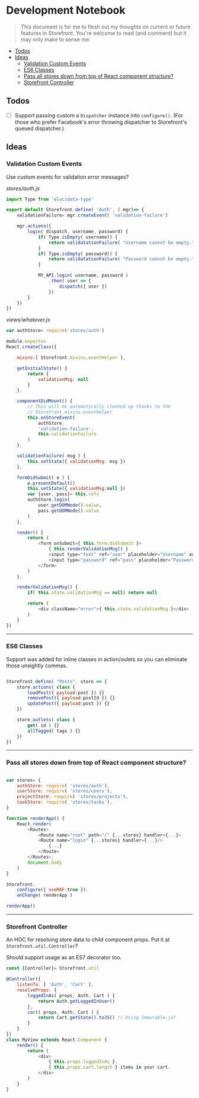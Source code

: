 # Development Notebook

> This document is for me to flesh out my thoughts on current or future features in Storefront. You're welcome to read (and comment) but it may only make to sense me.

<!-- toc -->

* [Todos](#todos)
* [Ideas](#ideas)
  * [Validation Custom Events](#validation-custom-events)
  * [ES6 Classes](#es6-classes)
  * [Pass all stores down from top of React component structure?](#pass-all-stores-down-from-top-of-react-component-structure)
  * [Storefront Controller](#storefront-controller)

<!-- toc stop -->


## Todos

- [ ] Support passing custom a `Dispatcher` instance into `configure()`. (For those who prefer Facebook's error throwing dispatcher to Storefront's queued dispatcher.)



## Ideas

### Validation Custom Events

Use custom events for validation error messages?

_stores/auth.js_

```javascript
import Type from 'elucidata-type'

export default Storefront.define( 'Auth', ( mgr)=> {
    validationFailure= mgr.createEvent( 'validation-failure')

    mgr.actions({
        login( dispatch, username, password) {
            if( Type.isEmpty( username)) {
                return validatationFailure( "Username cannot be empty.")
            }
            if( Type.isEmpty( password)) {
                return validatationFailure( "Password cannot be empty.")
            }

            MY_API.login( username, password )
                .then( user => {
                    dispatch({ user })
                })
        }
    })
})
```

_views/whatever.js_

```javascript
var authStore= require('stores/auth')

module.exports=
React.createClass({

    mixins:[ Storefront.mixins.eventHelper ],

    getInitialState() {
        return {
            validationMsg: null
        }
    },

    componentDidMount() {
        // This will be automatically cleaned up thanks to the
        // Storefront.mixins.eventHelper
        this.onStoreEvent(
            authStore,
            'validation-failure',
            this.validationFailure
        )
    },

    validationFailure( msg ) {
        this.setState({ validationMsg: msg })
    },

    formDidSubmit( e ) {
        e.preventDefault()
        this.setState({ validationMsg:null })
        var {user, pass}= this.refs
        authStore.login(
            user.getDOMNode().value,
            pass.getDOMNode().value
        )
    },

    render() {
        return (
            <form onSubmit={ this.form.didSubmit }>
                { this.renderValidationMsg() }
                <input type="text" ref="user" placeholder="Username" autoFocus/>
                <input type="password" ref="pass" placeholder="Password" />
            </form>
        )
    },

    renderValidationMsg() {
        if( this.state.validationMsg == null) return null

        return (
            <div className="error">{ this.state.validationMsg }</div>
        )
    }
})
```

---

### ES6 Classes

Support was added for inline classes in action/oulets so you can eliminate those unsightly commas.

```javascript

Storefront.define( "Posts", store => {
    store.actions( class {
        loadPost({ payload:post }) {}
        removePost({ payload:postId }) {}
        updatePost({ payload:post }) {}
    })

    store.outlets( class {
        get( id ) {}
        allTagged( tags ) {}
    })
})

```


---

### Pass all stores down from top of React component structure?

```javascript

var stores= {
    authStore: require( 'stores/auth'),
    userStore: require( 'stores/users'),
    projectStore: require( 'stores/projects'),
    taskStore: require( 'stores/tasks'),
}

function renderApp() {
    React.render(
        <Routes>
            <Route name="root" path="/" {...stores} handler={...}>
            <Route name="login" {...stores} handler={...}/>
                {...}
            </Route>
        </Routes>,
        document.body
    )
}

Storefront.
    configure({ useRAF:true }).
    onChange( renderApp )

renderApp()
```

---

### Storefront Controller

An HOC for resolving store data to child component props. Put it at `Storefront.util.Controller`?

Should support usage as an ES7 decorator too.

```javascript
const {Controller}= Storefront.util

@Controller({
    listenTo: [ 'Auth', 'Cart' ],
    resolveProps: {
        loggedInAs( props, Auth, Cart ) {
            return Auth.getLoggedInUser()
        },
        cart( props, Auth, Cart ) {
            return Cart.getState().toJS() // Using Immutable.js?
        }
    }
})
class MyView extends React.Component {
    render() {
        return (
            <div>
                { this.props.loggedInAs }. 
                { this.props.cart.length } items in your cart.
            </div>
        )
    }
}
```
